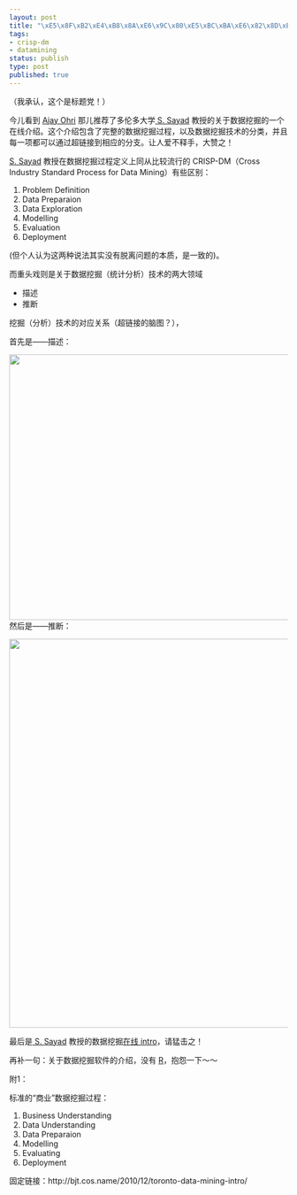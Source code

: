 ```yaml
--- 
layout: post
title: "\xE5\x8F\xB2\xE4\xB8\x8A\xE6\x9C\x80\xE5\xBC\xBA\xE6\x82\x8D\xE7\x9A\x84\xE6\x95\xB0\xE6\x8D\xAE\xE6\x8C\x96\xE6\x8E\x98\xE4\xBB\x8B\xE7\xBB\x8D"
tags: 
- crisp-dm
- datamining
status: publish
type: post
published: true
---
```

（我承认，这个是标题党！）

今儿看到 <a href="http://decisionstats.com/" target="_blank">Ajay Ohri</a> 那儿推荐了多伦多大学<a href="mailto:saed.sayad@utoronto.ca"> S. Sayad</a> 教授的关于数据挖掘的一个在线介绍。这个介绍包含了完整的数据挖掘过程，以及数据挖掘技术的分类，并且每一项都可以通过超链接到相应的分支。让人爱不释手，大赞之！

<a href="mailto:saed.sayad@utoronto.ca"> S. Sayad</a> 教授在数据挖掘过程定义上同从比较流行的 CRISP-DM（Cross Industry Standard Process for Data Mining）有些区别：
<ol>
	<li>Problem Definition</li>
	<li>Data Preparaion</li>
	<li>Data Exploration</li>
	<li>Modelling</li>
	<li>Evaluation</li>
	<li>Deployment</li>
</ol>
(但个人认为这两种说法其实没有脱离问题的本质，是一致的)。

而重头戏则是关于数据挖掘（统计分析）技术的两大领域
<ul>
	<li>描述</li>
	<li>推断</li>
</ul>
挖掘（分析）技术的对应关系（超链接的脑图？），

首先是——描述：

<a href="http://bjt.cos.name/wp-content/uploads/2010/12/dm1.png"><img class="aligncenter size-full wp-image-10716" title="description" src="http://bjt.cos.name/wp-content/uploads/2010/12/dm1.png" alt="" width="687" height="480" /></a>然后是——推断：

<a href="http://bjt.cos.name/wp-content/uploads/2010/12/dm2.png"><img class="aligncenter size-full wp-image-10717" title="inference" src="http://bjt.cos.name/wp-content/uploads/2010/12/dm2.png" alt="" width="645" height="703" /></a>

最后是<a href="mailto:saed.sayad@utoronto.ca"> S. Sayad</a> 教授的数据挖掘<a href="http://chem-eng.utoronto.ca/~datamining/dmc/data_mining_map.htm" target="_blank">在线 intro</a>，请猛击之！

再补一句：关于数据挖掘软件的介绍，没有 <a href="http://www.r-project.org" target="_self">R</a>，抱怨一下～～

附1：

标准的“商业”数据挖掘过程：
<ol>
	<li>Business Understanding</li>
	<li>Data Understanding</li>
	<li>Data Preparaion</li>
	<li>Modelling</li>
	<li>Evaluating</li>
	<li>Deployment</li>
</ol>
固定链接：http://bjt.cos.name/2010/12/toronto-data-mining-intro/‎
